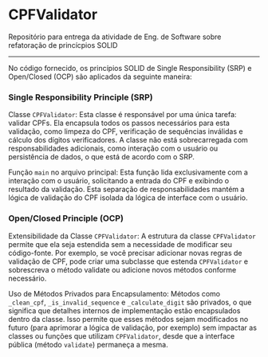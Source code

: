 # CPFValidator
Repositório para entrega da atividade de Eng. de Software sobre refatoração de princícpios SOLID

---

No código fornecido, os princípios SOLID de Single Responsibility (SRP) e Open/Closed (OCP) são aplicados da seguinte maneira:

### Single Responsibility Principle (SRP)

Classe ```CPFValidator```: Esta classe é responsável por uma única tarefa: validar CPFs. Ela encapsula todos os passos necessários para esta validação, como limpeza do CPF, verificação de sequências inválidas e cálculo dos dígitos verificadores. A classe não está sobrecarregada com responsabilidades adicionais, como interação com o usuário ou persistência de dados, o que está de acordo com o SRP.

Função ```main``` no arquivo principal: Esta função lida exclusivamente com a interação com o usuário, solicitando a entrada do CPF e exibindo o resultado da validação. Esta separação de responsabilidades mantém a lógica de validação do CPF isolada da lógica de interface com o usuário.

### Open/Closed Principle (OCP)

Extensibilidade da Classe ```CPFValidator```: A estrutura da classe ```CPFValidator``` permite que ela seja estendida sem a necessidade de modificar seu código-fonte. Por exemplo, se você precisar adicionar novas regras de validação de CPF, pode criar uma subclasse que estenda ```CPFValidator``` e sobrescreva o método validate ou adicione novos métodos conforme necessário.

Uso de Métodos Privados para Encapsulamento: Métodos como ```_clean_cpf```, ```_is_invalid_sequence``` e ```_calculate_digit``` são privados, o que significa que detalhes internos de implementação estão encapsulados dentro da classe. Isso permite que esses métodos sejam modificados no futuro (para aprimorar a lógica de validação, por exemplo) sem impactar as classes ou funções que utilizam ```CPFValidator```, desde que a interface pública (método ```validate```) permaneça a mesma.